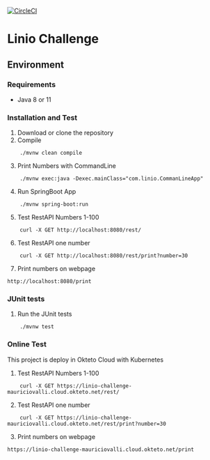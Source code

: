 [![CircleCI](https://circleci.com/gh/mauriciovalli/linio-challenge.svg?style=shield&circle-token=f546068af510735a08f43ba5fdb318d7458d12a3)](https://circleci.com/gh/mauriciovalli/linio-challenge)

# Linio Challenge

## Environment

### Requirements
- Java 8 or 11

### Installation and Test
1. Download or clone the repository
2. Compile
```
    ./mvnw clean compile    
```
3. Print Numbers with CommandLine
```
    ./mvnw exec:java -Dexec.mainClass="com.linio.CommanLineApp" 
```
4. Run SpringBoot App
```
    ./mvnw spring-boot:run
```
5. Test RestAPI Numbers 1-100
```
    curl -X GET http://localhost:8080/rest/
```
6. Test RestAPI one number
```
    curl -X GET http://localhost:8080/rest/print?number=30
```
7. Print numbers on webpage
```
http://localhost:8080/print
```

### JUnit tests
1. Run the JUnit tests
```
    ./mvnw test
```

### Online Test

This project is deploy in Okteto Cloud with Kubernetes

1. Test RestAPI Numbers 1-100
```
    curl -X GET https://linio-challenge-mauriciovalli.cloud.okteto.net/rest/
```
2. Test RestAPI one number
```
    curl -X GET https://linio-challenge-mauriciovalli.cloud.okteto.net/rest/print?number=30
```
3. Print numbers on webpage
```
https://linio-challenge-mauriciovalli.cloud.okteto.net/print
```